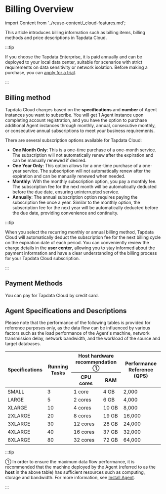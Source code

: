 # Billing Overview
import Content from '../reuse-content/_cloud-features.md';

<Content />

This article introduces billing information such as billing items, billing methods and price descriptions in Tapdata Cloud.

:::tip

If you choose the Tapdata Enterprise, it is paid annually and can be deployed to your local data center, suitable for scenarios with strict requirements on data sensitivity or network isolation. Before making a purchase, you can [apply for a trial](https://tapdata.net/tapdata-on-prem/demo.html).

:::

## Billing method

Tapdata Cloud charges based on the **specifications** and **number** of Agent instances you want to subscribe. You will get 1 Agent instance upon completing account registration, and you have the option to purchase additional Agent instances through monthly, annual, consecutive monthly, or consecutive annual subscriptions to meet your business requirements.

There are several subscription options available for Tapdata Cloud:

- **One Month Only**: This is a one-time purchase of a one-month service. The subscription will not automatically renew after the expiration and can be manually renewed if desired.
- **One Year Only**: This option allows for a one-time purchase of a one-year service. The subscription will not automatically renew after the expiration and can be manually renewed when needed.
- **Monthly**: With the monthly subscription option, you pay a monthly fee. The subscription fee for the next month will be automatically deducted before the due date, ensuring uninterrupted service.
- **Annually**: The annual subscription option requires paying the subscription fee once a year. Similar to the monthly option, the subscription fee for the next year will be automatically deducted before the due date, providing convenience and continuity.

:::tip

When you select the recurring monthly or annual billing method, Tapdata Cloud will automatically deduct the subscription fee for the next billing cycle on the expiration date of each period. You can conveniently review the charge details in the **user center**, allowing you to stay informed about the payment information and have a clear understanding of the billing process for your Tapdata Cloud subscription.

:::

## Payment Methods

You can pay for Tapdata Cloud by credit card.



## <span id="spec">Agent Specifications and Descriptions</span>

Please note that the performance of the following tables is provided for reference purposes only, as the data flow can be influenced by various factors such as the load performance of the Agent's machine, network transmission delay, network bandwidth, and the workload of the source and target databases.

<table>
<thead>
  <tr>
    <th rowspan="2">Specifications</th>
    <th rowspan="2">Running Tasks</th>
    <th colspan="2">Host hardware recommendation ①</th>
    <th rowspan="2">Performance Reference (QPS) </th>
  </tr>
  <tr>
    <th>CPU cores</th>
    <th>RAM</th>
  </tr>
</thead>
<tbody>
  <tr>
    <td>SMALL</td>
    <td>3</td>
    <td>1 core</td>
    <td>4 GB</td>
    <td>2,000</td>
  </tr>
  <tr>
    <td>LARGE</td>
    <td>5</td>
    <td>2 cores</td>
    <td>6 GB</td>
    <td>4,000</td>
  </tr>
  <tr>
    <td>XLARGE</td>
    <td>10</td>
    <td>4 cores</td>
    <td>10 GB</td>
    <td>8,000</td>
  </tr>
  <tr>
    <td>2XLARGE</td>
    <td>20</td>
    <td>8 cores</td>
    <td>19 GB</td>
    <td>16,000</td>
  </tr>
  <tr>
    <td>3XLARGE</td>
    <td>30</td>
    <td>12 cores</td>
    <td>28 GB</td>
    <td>24,000</td>
  </tr>
  <tr>
    <td>4XLARGE</td>
    <td>40</td>
    <td>16 cores</td>
    <td>37 GB</td>
    <td>32,000</td>
  </tr>
  <tr>
    <td>8XLARGE</td>
    <td>80</td>
    <td>32 cores</td>
    <td>72 GB</td>
    <td>64,000</td>
  </tr>
</tbody>
</table>




:::tip

① In order to ensure the maximum data flow performance, it is recommended that the machine deployed by the Agent (referred to as the **host** in the above table) has sufficient resources such as computing, storage and bandwidth. For more information, see [Install Agent](../quick-start/install/install-tapdata-agent.md).

:::

